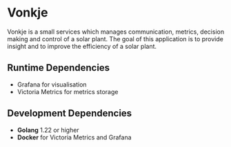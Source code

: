 # Vonkje
Vonkje is a small services which manages communication, metrics, decision making and control of a solar plant. The goal of this application is to provide insight and to improve the efficiency of a solar plant.

## Runtime Dependencies
- Grafana for visualisation
- Victoria Metrics for metrics storage

## Development Dependencies
- **Golang** 1.22 or higher
- **Docker** for Victoria Metrics and Grafana
